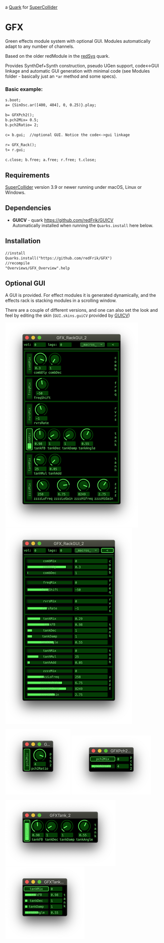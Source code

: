 a [Quark](https://supercollider-quarks.github.io/quarks/) for [SuperCollider](https://supercollider.github.io)

# GFX

Green effects module system with optional GUI. Modules automatically adapt to any number of channels.

Based on the older redModule in the [redSys](https://github.com/redFrik/redSys) quark.

Provides SynthDef+Synth construction, pseudo UGen support, code<->GUI linkage and automatic GUI generation with minimal code (see Modules folder - basically just an `*ar` method and some specs).

### Basic example:

```supercollider
s.boot;
a= {SinOsc.ar([400, 404], 0, 0.25)}.play;

b= GFXPch2();
b.pch2Mix= 0.5;
b.pch2Ratio= 2;

c= b.gui;  //optional GUI. Notice the code<->gui linkage

r= GFX_Rack();
t= r.gui;

c.close; b.free; a.free; r.free; t.close;
```

## Requirements

[SuperCollider](https://supercollider.github.io) version 3.9 or newer running under macOS, Linux or Windows.

## Dependencies

* **GUICV** - quark https://github.com/redFrik/GUICV  
Automatically installed when running the `Quarks.install` here below.

## Installation

```supercollider
//install
Quarks.install("https://github.com/redFrik/GFX")
//recompile
"Overviews/GFX_Overview".help
```

## Optional GUI

A GUI is provided. For effect modules it is generated dynamically, and the effects rack is stacking modules in a scrolling window.

There are a couple of different versions, and one can also set the look and feel by editing the skin (`GUI.skins.guiCV` provided by [GUICV](https://github.com/redFrik/GUICV))

![GFX_RackGUI version 0 screenshot](HelpSource/Images/GFX_RackGUI_v0.png)
![GFX_RackGUI version 1 screenshot](HelpSource/Images/GFX_RackGUI_v1.png)

![GFXPch2GUI version 0 screenshot](HelpSource/Images/GFXPch2GUI_v0.png)
![GFXPch2GUI version 1 screenshot](HelpSource/Images/GFXPch2GUI_v1.png)

![GFXTankGUI version 0 screenshot](HelpSource/Images/GFXTankGUI_v0.png)
![GFXTankGUI version 1 screenshot](HelpSource/Images/GFXTankGUI_v1.png)
